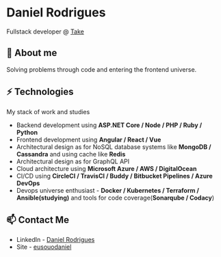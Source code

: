 # Daniel Rodrigues
Fullstack developer @ [Take](https://github.com/takenet)

## 🧐 About me
Solving problems through code and entering the frontend universe.

## ⚡ Technologies
My stack of work and studies
- Backend development using **ASP.NET Core / Node / PHP / Ruby / Python**
- Frontend development using **Angular / React / Vue**
- Architectural design as for NoSQL database systems like **MongoDB / Cassandra** and using cache like **Redis**
- Architectural design as for GraphQL API
- Cloud architecture using **Microsoft Azure / AWS / DigitalOcean**
- CI/CD using **CircleCI / TravisCI / Buddy / Bitbucket Pipelines / Azure DevOps**
- Devops universe enthusiast - **Docker / Kubernetes / Terraform / Ansible(studying)** and tools for code coverage(**Sonarqube / Codacy**)

## 📫 Contact Me
- LinkedIn - [Daniel Rodrigues](https://www.linkedin.com/in/eusouodaniel)
- Site - [eusouodaniel](https://eusouodaniel.com)

